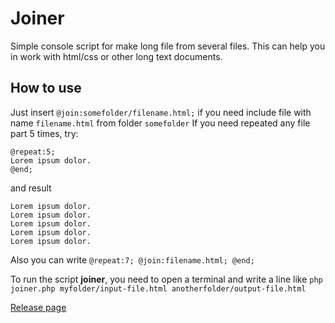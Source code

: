 # Joiner
Simple console script for make long file from several files.
This can help you in work with html/css or other long text documents.

## How to use
Just insert `@join:somefolder/filename.html;` if you need include file with name `filename.html` from folder `somefolder`
If you need repeated any file part 5 times, try:

    @repeat:5;
    Lorem ipsum dolor.
    @end;
    
and result 

    Lorem ipsum dolor.
    Lorem ipsum dolor.
    Lorem ipsum dolor.
    Lorem ipsum dolor.
    Lorem ipsum dolor.
Also you can write `@repeat:7; @join:filename.html; @end;`

To run the script **joiner**, you need to open a terminal and write a line like
`php joiner.php myfolder/input-file.html anotherfolder/output-file.html`

[Release page](https://github.com/eugene-sukhodolskiy/joiner/tags)
